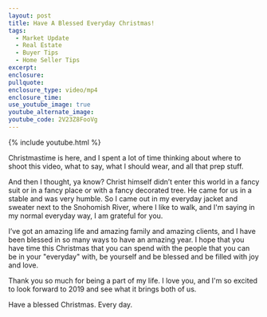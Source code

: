 ```yaml
---
layout: post
title: Have A Blessed Everyday Christmas!
tags:
  - Market Update
  - Real Estate
  - Buyer Tips
  - Home Seller Tips
excerpt:
enclosure:
pullquote:
enclosure_type: video/mp4
enclosure_time:
use_youtube_image: true
youtube_alternate_image:
youtube_code: 2V23Z8FooVg
---
```


{% include youtube.html %}

Christmastime is here, and I spent a lot of time thinking about where to shoot this video, what to say, what I should wear, and all that prep stuff.

And then I thought, ya know? Christ himself didn’t enter this world in a fancy suit or in a fancy place or with a fancy decorated tree. He came for us in a stable and was very humble. So I came out in my everyday jacket and sweater next to the Snohomish River, where I like to walk, and I'm saying in my normal everyday way, I am grateful for you.

I’ve got an amazing life and amazing family and amazing clients, and I have been blessed in so many ways to have an amazing year. I hope that you have time this Christmas that you can spend with the people that you can be in your "everyday" with, be yourself and be blessed and be filled with joy and love.

Thank you so much for being a part of my life. I love you, and I'm so excited to look forward to 2019 and see what it brings both of us.

Have a blessed Christmas. Every day.